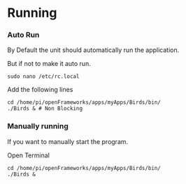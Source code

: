 # Running

### Auto Run

By Default the unit should automatically run the application.

But if not to make it auto run.

`sudo nano /etc/rc.local`

Add the following lines

```
cd /home/pi/openFrameworks/apps/myApps/Birds/bin/
./Birds & # Non Blocking
```

### Manually running

If you want to manually start the program.

Open Terminal 

```
cd /home/pi/openFrameworks/apps/myApps/Birds/bin/
./Birds &
```
